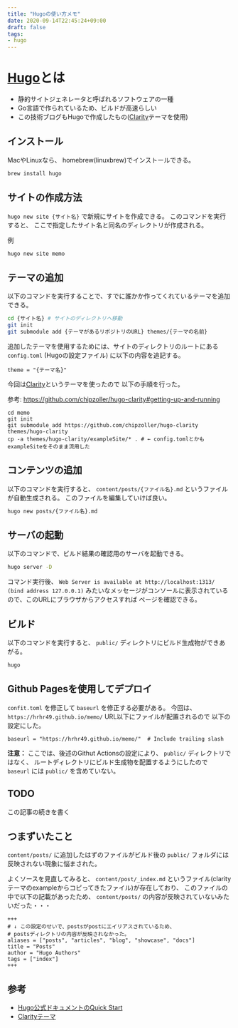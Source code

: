 ```yaml
---
title: "Hugoの使い方メモ"
date: 2020-09-14T22:45:24+09:00
draft: false
tags:
- hugo
---
```


# [Hugo](https://github.com/gohugoio/hugo)とは

* 静的サイトジェネレータと呼ばれるソフトウェアの一種
* Go言語で作られているため、ビルドが高速らしい
* この技術ブログもHugoで作成したもの([Clarity](https://github.com/chipzoller/hugo-clarity)テーマを使用)


## インストール

MacやLinuxなら、
homebrew(linuxbrew)でインストールできる。

```sh
brew install hugo
```

## サイトの作成方法

`hugo new site {サイト名}` で新規にサイトを作成できる。
このコマンドを実行すると、
ここで指定したサイト名と同名のディレクトリが作成される。

例

```sh
hugo new site memo
```

## テーマの追加

以下のコマンドを実行することで、すでに誰かか作ってくれているテーマを追加できる。

```sh
cd {サイト名} # サイトのディレクトリへ移動
git init
git submodule add {テーマがあるリポジトリのURL} themes/{テーマの名前}
```

追加したテーマを使用するためには、サイトのディレクトリのルートにある `config.toml` (Hugoの設定ファイル)
に以下の内容を追記する。

```
theme = "{テーマ名}"
```

今回は[Clarity](https://github.com/chipzoller/hugo-clarity)というテーマを使ったので
以下の手順を行った。

参考: https://github.com/chipzoller/hugo-clarity#getting-up-and-running

```
cd memo
git init
git submodule add https://github.com/chipzoller/hugo-clarity themes/hugo-clarity
cp -a themes/hugo-clarity/exampleSite/* . # ← config.tomlとかもexampleSiteをそのまま流用した
```

## コンテンツの追加

以下のコマンドを実行すると、 `content/posts/{ファイル名}.md` というファイルが自動生成される。
このファイルを編集していけば良い。

```sh
hugo new posts/{ファイル名}.md
```

## サーバの起動

以下のコマンドで、ビルド結果の確認用のサーバを起動できる。

```sh
hugo server -D
```

コマンド実行後、
`Web Server is available at http://localhost:1313/ (bind address 127.0.0.1)`
みたいなメッセージがコンソールに表示されているので、このURLにブラウザからアクセスすれば
ページを確認できる。

## ビルド

以下のコマンドを実行すると、 `public/` ディレクトリにビルド生成物ができあがる。

```sh
hugo
```

## Github Pagesを使用してデプロイ

`confit.toml` を修正して `baseurl` を修正する必要がある。
今回は、`https://hrhr49.github.io/memo/` URL以下にファイルが配置されるので
以下の設定にした。

```
baseurl = "https://hrhr49.github.io/memo/"  # Include trailing slash
```

**注意：**
ここでは、後述のGithut Actionsの設定により、 `public/` ディレクトリではなく、
ルートディレクトリにビルド生成物を配置するようにしたので `baseurl` には `public/` を含めていない。

## TODO

この記事の続きを書く

## つまずいたこと

`content/posts/` に追加したはずのファイルがビルド後の `public/` フォルダには
反映されない現象に悩まされた。

よくソースを見直してみると、 `content/post/_index.md` というファイル(clarityテーマのexampleからコピってきたファイル)が存在しており、
このファイルの中で以下の記載があったため、 `content/posts/` の内容が反映されていないみたいだった・・・

```
+++
# ↓ この設定のせいで、postsがpostにエイリアスされているため、
# postsディレクトリの内容が反映されなかった。
aliases = ["posts", "articles", "blog", "showcase", "docs"]
title = "Posts"
author = "Hugo Authors"
tags = ["index"]
+++
```

## 参考

* [Hugo公式ドキュメントのQuick Start](https://gohugo.io/getting-started/quick-start/)
* [Clarityテーマ](https://github.com/chipzoller/hugo-clarity)
